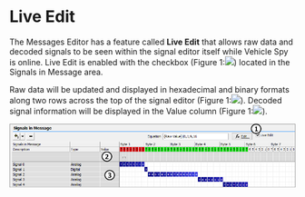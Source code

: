 # Live Edit

The Messages Editor has a feature called **Live Edit** that allows raw data and decoded signals to be seen within the signal editor itself while Vehicle Spy is online. Live Edit is enabled with the checkbox (Figure 1:![](https://cdn.intrepidcs.net/support/VehicleSpy/assets/smOne.gif)) located in the Signals in Message area.

Raw data will be updated and displayed in hexadecimal and binary formats along two rows across the top of the signal editor (Figure 1:![](https://cdn.intrepidcs.net/support/VehicleSpy/assets/smTwo.gif)). Decoded signal information will be displayed in the Value column (Figure 1:![](https://cdn.intrepidcs.net/support/VehicleSpy/assets/smThree.gif)).

![Figure 1: Live Edit shows raw data and decoded signals directly within the Messages Editor view.](../../../../.gitbook/assets/spyindecodeliveedit.gif)
